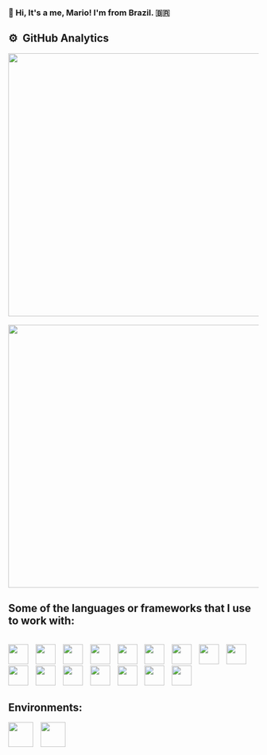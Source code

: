 ### 👋 Hi, It's a me, Mario! I'm from Brazil. 🇧🇷 

## ⚙️ &nbsp;GitHub Analytics
<div align="left" style="display: block">
 <img  width="530em" src="https://github-readme-stats.vercel.app/api?username=mariorobertobr&show_icons=true&theme=midnight-purple" /> &ensp;
 <img  width="530em" src="https://github-readme-stats.vercel.app/api/top-langs/?username=mariorobertobr&layout=compact&theme=midnight-purple&count_private=true" />
</div>

## Some of the languages or frameworks that I use to work with:

<div style="display: inline_block"><br>
 <img height= "40" width= "40" src="https://cdn.jsdelivr.net/gh/devicons/devicon/icons/javascript/javascript-plain.svg" /> &ensp;
 <img height= "40" width= "40" src="https://cdn.jsdelivr.net/gh/devicons/devicon/icons/typescript/typescript-plain.svg" />  &ensp;
 <img height= "40" width= "40" src="https://cdn.jsdelivr.net/gh/devicons/devicon/icons/react/react-original-wordmark.svg" /> &ensp;
 <img height= "40" width= "40" src="https://www.datocms-assets.com/45470/1631026680-logo-react-native.png" /> &ensp;
 <img height= "40" width= "40" src="https://cdn.jsdelivr.net/gh/devicons/devicon/icons/nextjs/nextjs-original-wordmark.svg" />  &ensp;
 <img height= "40" width= "40" src="https://cdn.jsdelivr.net/gh/devicons/devicon/icons/nodejs/nodejs-original-wordmark.svg" /> &ensp;
 <img height= "40" width= "40" src="https://cdn.jsdelivr.net/gh/devicons/devicon/icons/android/android-plain-wordmark.svg" />  &ensp;
 <img height= "40" width= "40" src="https://cdn.jsdelivr.net/gh/devicons/devicon/icons/firebase/firebase-plain-wordmark.svg" /> &ensp;
 <img height= "40" width= "40" src="https://cdn.jsdelivr.net/gh/devicons/devicon/icons/mongodb/mongodb-original-wordmark.svg" />  &ensp;
 <img height= "40" width= "40" src="https://cdn.jsdelivr.net/gh/devicons/devicon/icons/postgresql/postgresql-original-wordmark.svg" /> &ensp;
 <img height= "40" width= "40" src="https://cdn.jsdelivr.net/gh/devicons/devicon/icons/python/python-original-wordmark.svg" />  &ensp;
 <img height= "40" width= "40" src="https://cdn.jsdelivr.net/gh/devicons/devicon/icons/tensorflow/tensorflow-original-wordmark.svg" /> &ensp;
 <img height= "40" width= "40" src="https://cdn.jsdelivr.net/gh/devicons/devicon/icons/java/java-plain-wordmark.svg" /> &ensp;
 <img height= "40" width= "40" src="https://cdn.jsdelivr.net/gh/devicons/devicon/icons/express/express-original.svg" /> &ensp;
 <img height= "40" width= "40" src="https://cdn.jsdelivr.net/gh/devicons/devicon/icons/docker/docker-original-wordmark.svg" /> &ensp;
 <img height= "40" width= "40" src="https://cdn.jsdelivr.net/gh/devicons/devicon/icons/sass/sass-original.svg" /> &ensp;

</div>

## Environments: <br>
<div>
  <img height= "50" width= "50" src="https://cdn.jsdelivr.net/gh/devicons/devicon/icons/vscode/vscode-original-wordmark.svg" />  &ensp;
  <img height= "50" width= "50" src="https://cdn.jsdelivr.net/gh/devicons/devicon/icons/jupyter/jupyter-original-wordmark.svg" />  &ensp;
</div>

 

